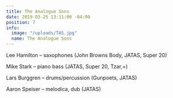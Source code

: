 ```yaml
---
title: The Analogue Sons
date: 2019-03-25 13:11:00 -04:00
position: 7
info:
  image: "/uploads/TAS.jpg"
  name: The Analogue Sons
---
```


Lee Hamilton – saxophones (John Browns Body, JATAS, Super 20)

Mike Stark – piano bass (JATAS, Super 20, Tzar,\+)

Lars Burggren – drums/percussion (Gunpoets, JATAS)

Aaron Speiser – melodica, dub (JATAS)